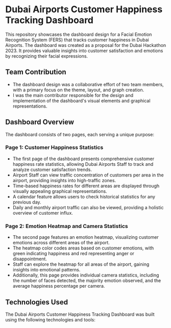# Dubai Airports Customer Happiness Tracking Dashboard

This repository showcases the dashboard design for a Facial Emotion Recognition System (FERS) that tracks customer happiness in Dubai Airports. The dashboard was created as a proposal for the Dubai Hackathon 2023. It provides valuable insights into customer satisfaction and emotions by recognizing their facial expressions.

## Team Contribution

- The dashboard design was a collaborative effort of two team members, with a primary focus on the theme, layout, and graph creation.
- I was the main contributor responsible for the design and implementation of the dashboard's visual elements and graphical representations.

## Dashboard Overview

The dashboard consists of two pages, each serving a unique purpose:

### Page 1: Customer Happiness Statistics

- The first page of the dashboard presents comprehensive customer happiness rate statistics, allowing Dubai Airports Staff to track and analyze customer satisfaction trends.
- Airport Staff can view traffic concentration of customers per area in the airport, providing insights into high-traffic zones.
- Time-based happiness rates for different areas are displayed through visually appealing graphical representations.
- A calendar feature allows users to check historical statistics for any previous day.
- Daily and monthly airport traffic can also be viewed, providing a holistic overview of customer influx.

### Page 2: Emotion Heatmap and Camera Statistics

- The second page features an emotion heatmap, visualizing customer emotions across different areas of the airport.
- The heatmap color codes areas based on customer emotions, with green indicating happiness and red representing anger or disappointment.
- Staff can explore the heatmap for all areas of the airport, gaining insights into emotional patterns.
- Additionally, this page provides individual camera statistics, including the number of faces detected, the majority emotion observed, and the average happiness percentage per camera.

## Technologies Used

The Dubai Airports Customer Happiness Tracking Dashboard was built using the following technologies and tools:
